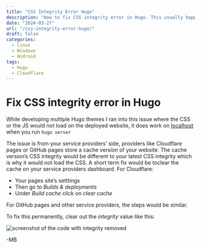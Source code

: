 ```yaml
---
title: "CSS Integrity Error Hugo"
description: "How to fix CSS integrity error in Hugo. This usually happens when publishing your website using a Pages service on Cloudflare or GitHub."
date: "2024-03-27"
url: "/css-integrity-error-hugo/"
draft: false
categories:
  - Linux
  - Windows
  - Android
tags:
  - Hugo
  - Cloudflare
---
```


# Fix CSS integrity error in Hugo

While developing multiple Hugo themes I ran into this issue where the CSS or the JS would not load on the deployed website, it does work on [localhost](http://localhost) when you run `hugo server` 

The issue is from your service providers’ side, providers like Cloudflare pages or GitHub pages store a cache version of your website. The cache version’s CSS integrity would be different to your latest CSS integrity which is why it would not load the CSS. A short term fix would be toclear the cache on your service providers dashboard. For Cloudflare: 

- Your pages site’s setttings
- Then go to *Builds & deployments*
- Under *Build cache* click on *clear cache*

For GitHub pages and other service providers, the steps would be similar. 

 To fix this permanently, clear out the *integrity* value like this:

![screenshot of the code with integrity removed](/img/guides/2024/css-integrity-error-hugo/code-screenshot.png)

-MB

